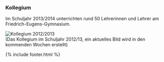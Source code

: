 ---
---

### Kollegium

Im Schuljahr 2013/2014 unterrichten rund 50 Lehrerinnen und Lehrer am Friedrich-Eugens-Gymnasium.

<img class="img-thumbnail" alt="Kollegium 2012/2013" src="http://www.feg-stuttgart.de/bilder/k12.jpg" /><br />
(Das Kollegium im Schuljahr 2012/13, ein aktuelles Bild wird in den kommenden Wochen erstellt)

{% include footer.html %}
